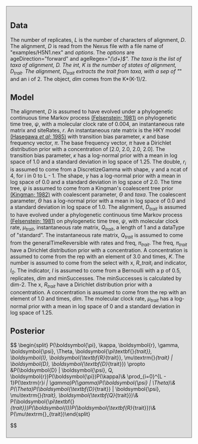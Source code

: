
<div id="auto-generated" style="background-color: #DCDCDC; padding: 10px; border: 1px solid gray; margin: 0; ">
<h2>Data</h2>

The number of replicates, <i>L</i> is the number of characters of  alignment, <i>D</i>.
The alignment, <i>D</i> is read from the Nexus file with a file name of "examples/H5N1.nex" and <i>options</i>.
The <i>options</i> are ageDirection="forward" and ageRegex="_(\d+)$".
The <i>taxa</i> is the list of taxa of  alignment, <i>D</i>.
The int, <i>K</i> is the number of states of  alignment, <i>D<sub>trait</sub></i>.
The alignment, <i>D<sub>trait</sub></i> extracts the trait from  <i>taxa</i>, with a sep of "_" and an i of 2.
The object, <i>dim</i> comes from the K*(K-1)/2.


<h2>Model</h2>

The alignment, <i>D</i> is assumed to have evolved under a phylogenetic continuous time Markov process <a href="https://doi.org/10.1007/BF01734359">(Felsenstein; 1981)</a> on  phylogenetic time tree, <i>ψ</i>, with a molecular clock rate of 0.004, an instantaneous rate matrix and siteRates, <i>r</i>.
An instantaneous rate matrix is the HKY model <a href="https://doi.org/10.1007/BF02101694">(Hasegawa <i>et al</i>; 1985)</a> with  transition bias parameter, <i>κ</i> and  base frequency vector, <i>π</i>.
The base frequency vector, <i>π</i> have a Dirichlet distribution prior with a concentration of [2.0, 2.0, 2.0, 2.0].
The transition bias parameter, <i>κ</i> has a log-normal prior with a mean in log space of 1.0 and a standard deviation in log space of 1.25.
The double, <i>r<sub>i</sub></i> is assumed to come from a DiscretizeGamma with  shape, <i>γ</i> and a ncat of 4, for i in 0 to L - 1.
The shape, <i>γ</i> has a log-normal prior with a mean in log space of 0.0 and a standard deviation in log space of 2.0.
The time tree, <i>ψ</i> is assumed to come from a Kingman's coalescent tree prior <a href="https://doi.org/10.1016/0304-4149(82)90011-4">(Kingman; 1982)</a> with  coalescent parameter, <i>Θ</i> and  <i>taxa</i>.
The coalescent parameter, <i>Θ</i> has a log-normal prior with a mean in log space of 0.0 and a standard deviation in log space of 1.0.
The alignment, <i>D<sub>trait</sub></i> is assumed to have evolved under a phylogenetic continuous time Markov process <a href="https://doi.org/10.1007/BF01734359">(Felsenstein; 1981)</a> on  phylogenetic time tree, <i>ψ</i>, with  molecular clock rate, <i>μ<sub>trait</sub></i>,  instantaneous rate matrix, <i>Q<sub>trait</sub></i>, a length of 1 and a dataType of "standard".
The instantaneous rate matrix, <i>Q<sub>trait</sub></i> is assumed to come from the generalTimeReversible with rates and  freq, <i>π<sub>trait</sub></i>.
The freq, <i>π<sub>trait</sub></i> have a Dirichlet distribution prior with a concentration.
A concentration is assumed to come from the rep with an element of 3.0 and times, <i>K</i>.
The number is assumed to come from the select with  x, <i>R_trait<sub>i</sub></i> and  indicator, <i>I<sub>0</sub></i>.
The indicator, <i>I</i> is assumed to come from a Bernoulli with a p of 0.5, replicates, <i>dim</i> and minSuccesses.
The minSuccesses is calculated by  dim-2.
The x, <i>R<sub>trait</sub></i> have a Dirichlet distribution prior with a concentration.
A concentration is assumed to come from the rep with an element of 1.0 and times, <i>dim</i>.
The molecular clock rate, <i>μ<sub>trait</sub></i> has a log-normal prior with a mean in log space of 0 and a standard deviation in log space of 1.25.

## Posterior

$$
\begin{split}
P(\boldsymbol{\pi}, \kappa, \boldsymbol{r}, \gamma, \boldsymbol{\psi}, \Theta, \boldsymbol{\pi\textbf{}_{trait}}, \boldsymbol{I}, \boldsymbol{\textbf{R}_{trait}}, \mu\textrm{}_{trait} | \boldsymbol{D}, \boldsymbol{\textbf{D}_{trait}}) \propto &P(\boldsymbol{D} | \boldsymbol{\psi}, Q, \boldsymbol{r})P(\boldsymbol{\pi})P(\kappa)\\& \prod_{i=0}^{L - 1}P(\textrm{r}_i | \gamma)P(\gamma)P(\boldsymbol{\psi} | \Theta)\\& P(\Theta)P(\boldsymbol{\textbf{D}_{trait}} | \boldsymbol{\psi}, \mu\textrm{}_{trait}, \boldsymbol{\textbf{Q}_{trait}})\\& P(\boldsymbol{\pi\textbf{}_{trait}})P(\boldsymbol{I})P(\boldsymbol{\textbf{R}_{trait}})\\& P(\mu\textrm{}_{trait})\end{split}


$$


</div>


